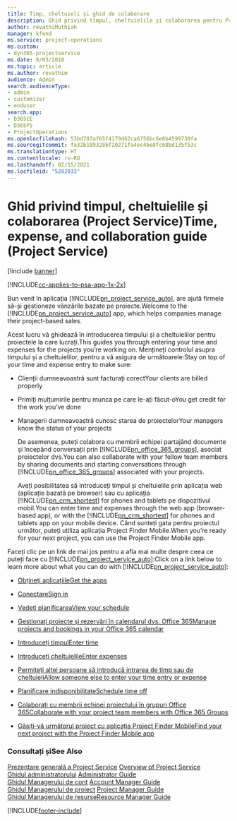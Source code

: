 ```yaml
---
title: Timp, cheltuieli și ghid de colaborare
description: Ghid privind timpul, cheltuielile și colaborarea pentru Project Service
author: revathiMuthiah
manager: kfend
ms.service: project-operations
ms.custom:
- dyn365-projectservice
ms.date: 8/03/2018
ms.topic: article
ms.author: revathim
audience: Admin
search.audienceType:
- admin
- customizer
- enduser
search.app:
- D365CE
- D365PS
- ProjectOperations
ms.openlocfilehash: 53bd787af65f4179d62ca6756bc6e8b4599730fa
ms.sourcegitcommit: fa32b1893286f20271fa4ec4be8fc68bd135f53c
ms.translationtype: HT
ms.contentlocale: ro-RO
ms.lasthandoff: 02/15/2021
ms.locfileid: "5282033"
---
```

# <a name="time-expense-and-collaboration-guide-project-service"></a><span data-ttu-id="d0a34-103">Ghid privind timpul, cheltuielile și colaborarea (Project Service)</span><span class="sxs-lookup"><span data-stu-id="d0a34-103">Time, expense, and collaboration guide (Project Service)</span></span>

[!include [banner](../includes/psa-now-project-operations.md)]

[!INCLUDE[cc-applies-to-psa-app-1x-2x](../includes/cc-applies-to-psa-app-1x-2x.md)]

<span data-ttu-id="d0a34-104">Bun venit în aplicația [!INCLUDE[pn_project_service_auto](../includes/pn-project-service-auto.md)], are ajută firmele să-și gestioneze vânzările bazate pe proiecte.</span><span class="sxs-lookup"><span data-stu-id="d0a34-104">Welcome to the [!INCLUDE[pn_project_service_auto](../includes/pn-project-service-auto.md)] app, which helps companies manage their project-based sales.</span></span> 
  
 <span data-ttu-id="d0a34-105">Acest lucru vă ghidează în introducerea timpului și a cheltuielilor pentru proiectele la care lucrați.</span><span class="sxs-lookup"><span data-stu-id="d0a34-105">This guides you through entering your time and expenses for the projects you’re working on.</span></span> <span data-ttu-id="d0a34-106">Mențineți controlul asupra timpului și a cheltuielilor, pentru a vă asigura de următoarele:</span><span class="sxs-lookup"><span data-stu-id="d0a34-106">Stay on top of your time and expense entry to make sure:</span></span>  
  
- <span data-ttu-id="d0a34-107">Clienții dumneavoastră sunt facturați corect</span><span class="sxs-lookup"><span data-stu-id="d0a34-107">Your clients are billed properly</span></span>  
  
- <span data-ttu-id="d0a34-108">Primiți mulțumirile pentru munca pe care le-ați făcut-o</span><span class="sxs-lookup"><span data-stu-id="d0a34-108">You get credit for the work you’ve done</span></span>  
  
- <span data-ttu-id="d0a34-109">Managerii dumneavoastră cunosc starea de proiectelor</span><span class="sxs-lookup"><span data-stu-id="d0a34-109">Your managers know the status of your projects</span></span>  
  
  <span data-ttu-id="d0a34-110">De asemenea, puteți colabora cu membrii echipei partajând documente și începând conversații prin [!INCLUDE[pn_office_365_groups](../includes/pn-office-365-groups.md)], asociat proiectelor dvs.</span><span class="sxs-lookup"><span data-stu-id="d0a34-110">You can also collaborate with your fellow team members by sharing documents and starting conversations through [!INCLUDE[pn_office_365_groups](../includes/pn-office-365-groups.md)] associated with your projects.</span></span>  
  
  <span data-ttu-id="d0a34-111">Aveți posibilitatea să introduceți timpul și cheltuielile prin aplicația web (aplicație bazată pe browser) sau cu aplicația [!INCLUDE[pn_crm_shortest](../includes/pn-crm-shortest.md)] for phones and tablets pe dispozitivul mobil.</span><span class="sxs-lookup"><span data-stu-id="d0a34-111">You can enter time and expenses through the web app (browser-based app), or with the [!INCLUDE[pn_crm_shortest](../includes/pn-crm-shortest.md)] for phones and tablets app on your mobile device.</span></span> <span data-ttu-id="d0a34-112">Când sunteți gata pentru proiectul următor, puteți utiliza aplicația Project Finder Mobile.</span><span class="sxs-lookup"><span data-stu-id="d0a34-112">When you’re ready for your next project, you can use the Project Finder Mobile app.</span></span>  
  
<span data-ttu-id="d0a34-113">Faceți clic pe un link de mai jos pentru a afla mai multe despre ceea ce puteți face cu [!INCLUDE[pn_project_service_auto](../includes/pn-project-service-auto.md)]:</span><span class="sxs-lookup"><span data-stu-id="d0a34-113">Click on a link below to learn more about what you can do with [!INCLUDE[pn_project_service_auto](../includes/pn-project-service-auto.md)]:</span></span>  
  
-   [<span data-ttu-id="d0a34-114">Obțineți aplicațiile</span><span class="sxs-lookup"><span data-stu-id="d0a34-114">Get the apps</span></span>](../psa/get-apps.md)  
  
-   [<span data-ttu-id="d0a34-115">Conectare</span><span class="sxs-lookup"><span data-stu-id="d0a34-115">Sign in</span></span>](../psa/sign-in.md)  
  
-   [<span data-ttu-id="d0a34-116">Vedeți planificarea</span><span class="sxs-lookup"><span data-stu-id="d0a34-116">View your schedule</span></span>](../psa/view-schedule.md)  
  
-   [<span data-ttu-id="d0a34-117">Gestionați proiecte și rezervări în calendarul dvs. Office 365</span><span class="sxs-lookup"><span data-stu-id="d0a34-117">Manage projects and bookings in your Office 365 calendar</span></span>](../psa/manage-project-bookings-office-365-calendar.md)  
  
-   [<span data-ttu-id="d0a34-118">Introduceți timpul</span><span class="sxs-lookup"><span data-stu-id="d0a34-118">Enter time</span></span>](../psa/enter-time.md)  
  
-   [<span data-ttu-id="d0a34-119">Introduceți cheltuielile</span><span class="sxs-lookup"><span data-stu-id="d0a34-119">Enter expenses</span></span>](../psa/enter-expenses.md)  
  
-   [<span data-ttu-id="d0a34-120">Permiteți altei persoane să introducă intrarea de timp sau de cheltuieli</span><span class="sxs-lookup"><span data-stu-id="d0a34-120">Allow someone else to enter your time entry or expense</span></span>](../psa/allow-someone-else-enter-time-entry-expense.md)  
  
-   [<span data-ttu-id="d0a34-121">Planificare indisponibilitate</span><span class="sxs-lookup"><span data-stu-id="d0a34-121">Schedule time off</span></span>](../psa/schedule-time-off.md)  
  
-   [<span data-ttu-id="d0a34-122">Colaborați cu membrii echipei proiectului în grupuri Office 365</span><span class="sxs-lookup"><span data-stu-id="d0a34-122">Collaborate with your project team members with Office 365 Groups</span></span>](../psa/collaborate-project-team-members-office-365-groups.md)  
  
-   [<span data-ttu-id="d0a34-123">Găsiți-vă următorul proiect cu aplicația Project Finder Mobile</span><span class="sxs-lookup"><span data-stu-id="d0a34-123">Find your next project with the Project Finder Mobile app</span></span>](../psa/find-next-project-finder-mobile-app.md)  
  
### <a name="see-also"></a><span data-ttu-id="d0a34-124">Consultați și</span><span class="sxs-lookup"><span data-stu-id="d0a34-124">See Also</span></span>  
 <span data-ttu-id="d0a34-125">[Prezentare generală a Project Service](../psa/overview.md) </span><span class="sxs-lookup"><span data-stu-id="d0a34-125">[Overview of Project Service](../psa/overview.md) </span></span>  
 <span data-ttu-id="d0a34-126">[Ghidul administratorului](../psa/admin-guide.md) </span><span class="sxs-lookup"><span data-stu-id="d0a34-126">[Administrator Guide](../psa/admin-guide.md) </span></span>  
 <span data-ttu-id="d0a34-127">[Ghidul Managerului de cont](../psa/account-manager-guide.md) </span><span class="sxs-lookup"><span data-stu-id="d0a34-127">[Account Manager Guide](../psa/account-manager-guide.md) </span></span>  
 <span data-ttu-id="d0a34-128">[Ghidul Managerului de proiect](../psa/project-manager-guide.md) </span><span class="sxs-lookup"><span data-stu-id="d0a34-128">[Project Manager Guide](../psa/project-manager-guide.md) </span></span>  
 [<span data-ttu-id="d0a34-129">Ghidul Managerului de resurse</span><span class="sxs-lookup"><span data-stu-id="d0a34-129">Resource Manager Guide</span></span>](../psa/resource-manager-guide.md)   


[!INCLUDE[footer-include](../includes/footer-banner.md)]
